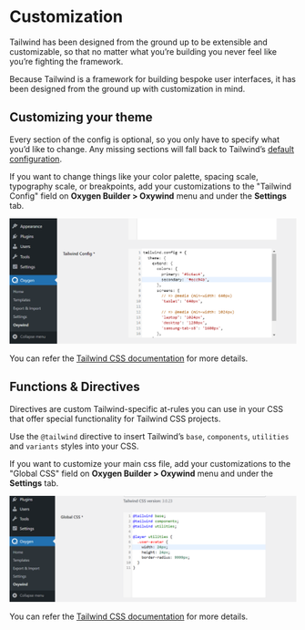 # Customization

Tailwind has been designed from the ground up to be extensible and customizable, so that no matter what you’re building you never feel like you’re fighting the framework.

Because Tailwind is a framework for building bespoke user interfaces, it has been designed from the ground up with customization in mind.

## Customizing your theme

Every section of the config is optional, so you only have to specify what you’d like to change. Any missing sections will fall back to Tailwind’s [default configuration](https://github.com/tailwindlabs/tailwindcss/blob/master/stubs/defaultConfig.stub.js).

If you want to change things like your color palette, spacing scale, typography scale, or breakpoints, add your customizations to the "Tailwind Config" field on **Oxygen Builder > Oxywind** menu and under the **Settings** tab.

![Tailwind Config](./images/tailwindconfig.png)

You can refer the [Tailwind CSS documentation](https://tailwindcss.com/docs/configuration#theme) for more details.

## Functions & Directives

Directives are custom Tailwind-specific at-rules you can use in your CSS that offer special functionality for Tailwind CSS projects.

Use the `@tailwind` directive to insert Tailwind’s `base`, `components`, `utilities` and `variants` styles into your CSS.

If you want to customize your main css file, add your customizations to the "Global CSS" field on **Oxygen Builder > Oxywind** menu and under the **Settings** tab.

![Global CSS](./images/globalcss.png)

You can refer the [Tailwind CSS documentation](https://tailwindcss.com/docs/functions-and-directives) for more details.

